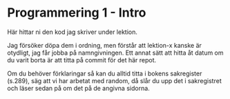 # Programmering 1 - Intro

Här hittar ni den kod jag skriver under lektion.

Jag försöker döpa dem i ordning, men förstår att lektion-x kanske är otydligt, jag får jobba på namngivningen.
Ett annat sätt att hitta åt datum om du varit borta är att titta på commit för det här repot.

Om du behöver förklaringar så kan du alltid titta i bokens sakregister (s.289), säg att vi har arbetat med random, då slår du upp det i sakregistret och läser sedan på om det på de angivna sidorna.
